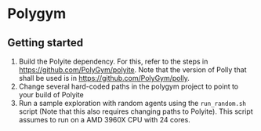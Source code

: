 # Polygym

## Getting started
1. Build the Polyite dependency. For this, refer to the steps in https://github.com/PolyGym/polyite. Note that the version of Polly that shall be used is in https://github.com/PolyGym/polly.
2. Change several hard-coded paths in the polygym project to point to your build of Polyite
3. Run a sample exploration with random agents using the `run_random.sh` script (Note that this also requires changing paths to Polyite). This script assumes to run on a AMD 3960X CPU with 24 cores.
